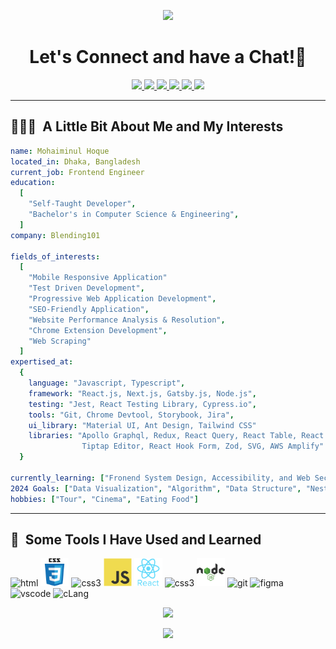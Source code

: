 <p align="center">
  <img src="https://capsule-render.vercel.app/api?type=waving&color=gradient&text=Hello%20World!&height=120&section=header"/>
</p>

<h1 align="center">
  Let's Connect and have a Chat!💬
</h1>

<p align="center">
<a href="">
  <img height="50" src="https://user-images.githubusercontent.com/46517096/166972883-f5f1d88c-0246-4374-88ac-ded0f2cf0699.png"/>
</a>
<a href="https://www.linkedin.com/in/mohaiminul-hoque/">
  <img height="50" src="https://user-images.githubusercontent.com/46517096/166973395-19676cd8-f8ec-4abf-83ff-da8243505b82.png"/>
</a>
<a href="">
  <img height="50" src="https://user-images.githubusercontent.com/46517096/166973962-d05d145a-b6a0-4643-bd3d-5ac845679367.png"/>
</a>
<a href="">
  <img height="50" src="https://user-images.githubusercontent.com/46517096/166974096-7aeecad4-483e-4c85-983f-f4b37b3f794e.png"/>
</a>
<a href="">
  <img height="50" src="https://user-images.githubusercontent.com/46517096/166974271-91dfa250-d70b-4cb9-8707-f1bda1b708c3.png"/>
</a>
<a href="https://www.facebook.com/WahidHoquee/">
  <img height="50" src="https://cdn3.iconfinder.com/data/icons/social-media-2179/48/4-Facebook-256.png"/>
</a>
</p>

---

<h2> 👨🏻‍💻 &nbsp;A Little Bit About Me and My Interests</h2>

```yaml
name: Mohaiminul Hoque
located_in: Dhaka, Bangladesh
current_job: Frontend Engineer
education:
  [
    "Self-Taught Developer",
    "Bachelor's in Computer Science & Engineering",
  ]
company: Blending101

fields_of_interests:
  [
    "Mobile Responsive Application"
    "Test Driven Development",
    "Progressive Web Application Development",
    "SEO-Friendly Application",
    "Website Performance Analysis & Resolution",
    "Chrome Extension Development",
    "Web Scraping"
  ]
expertised_at:
  {
    language: "Javascript, Typescript",
    framework: "React.js, Next.js, Gatsby.js, Node.js",
    testing: "Jest, React Testing Library, Cypress.io",
    tools: "Git, Chrome Devtool, Storybook, Jira",
    ui_library: "Material UI, Ant Design, Tailwind CSS"
    libraries: "Apollo Graphql, Redux, React Query, React Table, React DND, Recharts,
                Tiptap Editor, React Hook Form, Zod, SVG, AWS Amplify"
  }
  
currently_learning: ["Fronend System Design, Accessibility, and Web Security"]
2024 Goals: ["Data Visualization", "Algorithm", "Data Structure", "Nest.js", "WebRTC"]
hobbies: ["Tour", "Cinema", "Eating Food"]
```
  
---  
  
<h2> 🚀 &nbsp;Some Tools I Have Used and Learned</h2>

          
<p align="left">
<img src="https://cdn.jsdelivr.net/gh/devicons/devicon/icons/html5/html5-original.svg" alt="html" width="45" height="45"/>
<img src="https://raw.githubusercontent.com/devicons/devicon/master/icons/css3/css3-original-wordmark.svg" alt="css3" width="45" height="45" />
<img src="https://cdn.jsdelivr.net/gh/devicons/devicon/icons/typescript/typescript-original.svg" alt="css3" width="45" height="45" />
<img src="https://raw.githubusercontent.com/devicons/devicon/master/icons/javascript/javascript-original.svg" alt="javascript" width="45" height="45" />
<img src="https://raw.githubusercontent.com/devicons/devicon/master/icons/react/react-original-wordmark.svg" alt="react" width="45" height="45" />
<img src="https://cdn.jsdelivr.net/gh/devicons/devicon/icons/nextjs/nextjs-original.svg" alt="css3" width="45" height="45" />
<img src="https://raw.githubusercontent.com/devicons/devicon/master/icons/nodejs/nodejs-original-wordmark.svg" alt="nodejs" width="45" height="45" /> 
<img src="https://cdn.jsdelivr.net/gh/devicons/devicon/icons/git/git-original.svg" alt="git" width="45" height="45"/>
<img src="https://cdn.jsdelivr.net/gh/devicons/devicon/icons/figma/figma-original.svg" alt="figma" width="45" height="45"/>   
<img src="https://cdn.jsdelivr.net/gh/devicons/devicon/icons/vscode/vscode-original.svg" alt="vscode" width="45" height="45"/>
<img src="https://cdn.jsdelivr.net/gh/devicons/devicon/icons/c/c-original.svg" alt="cLang" width="45" height="45"/>
</p>


<p align="center">
<!-- <picture>
  <source
    srcset="https://github-readme-stats.vercel.app/api?username=hoquescript&show_icons=true&hide=issues&theme=dark"
    media="(prefers-color-scheme: dark)"
  />
  <source
    srcset="https://github-readme-stats.vercel.app/api?username=hoquescript&show_icons=true&hide=issues"
    media="(prefers-color-scheme: light), (prefers-color-scheme: no-preference)"
  />
  <img src="https://github-readme-stats.vercel.app/api?username=hoquescript&show_icons=true" />
</picture> -->
<picture>
  <source
    srcset="https://github-readme-stats.vercel.app/api/top-langs/?username=hoquescript&hide=asp&langs_count=6&layout=compact&theme=dark"
    media="(prefers-color-scheme: dark)"
  />
  <source
    srcset="https://github-readme-stats.vercel.app/api/top-langs/?username=hoquescript&hide=asp&langs_count=6&layout=compact"
    media="(prefers-color-scheme: light), (prefers-color-scheme: no-preference)"
  />
  <img src="https://github-readme-stats.vercel.app/api?username=hoquescript&show_icons=true" />
</picture>
</p>

<p align="center">
  <img src="https://capsule-render.vercel.app/api?type=waving&color=gradient&height=100&section=footer"/>
</p>
